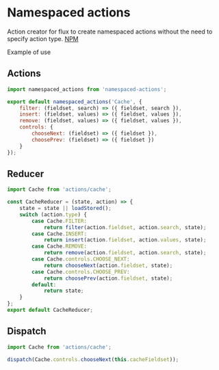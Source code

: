 # Namespaced actions
Action creator for flux to create namespaced actions without the need to specify action type.
[NPM](https://www.npmjs.com/package/namespaced-actions)

Example of use

## Actions
```javascript
import namespaced_actions from 'namespaced-actions';

export default namespaced_actions('Cache', {
    filter: (fieldset, search) => ({ fieldset, search }),
    insert: (fieldset, values) => ({ fieldset, values }),
    remove: (fieldset, values) => ({ fieldset, values }),
    controls: {
        chooseNext: (fieldset) => ({ fieldset }),
        choosePrev: (fieldset) => ({ fieldset })
    }
});
```

## Reducer
```javascript
import Cache from 'actions/cache';

const CacheReducer = (state, action) => {
    state = state || loadStored();
    switch (action.type) {
        case Cache.FILTER:
            return filter(action.fieldset, action.search, state);
        case Cache.INSERT:
            return insert(action.fieldset, action.values, state);
        case Cache.REMOVE:
            return remove(action.fieldset, action.search, state);
        case Cache.controls.CHOOSE_NEXT:
            return chooseNext(action.fieldset, state);
        case Cache.controls.CHOOSE_PREV:
            return choosePrev(action.fieldset, state);
        default:
            return state;
    }
};
export default CacheReducer;
```

## Dispatch
```javascript
import Cache from 'actions/cache';

dispatch(Cache.controls.chooseNext(this.cacheFieldset));
```
